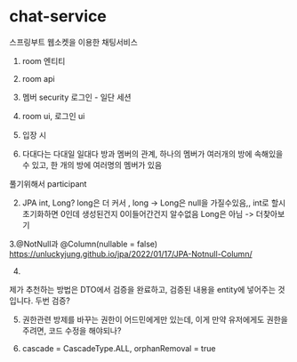 # chat-service
스프링부트 웹소켓을 이용한 채팅서비스



1. room 엔티티
2. room api
3. 멤버 security 로그인 - 일단 세션
4. room ui, 로그인 ui
5. 입장 시 

1. 다대다는 다대일 일대다
방과 멤버의 관계,  하나의 멤버가 여러개의 방에 속해있을 수 있고, 한 개의 방에 여러명의 멤버가 있음

풀기위해서 participant 

2. JPA int, Long?
long은 더 커서 , long -> Long은 null을 가질수있음,, int로 할시 초기화하면 0인데 생성된건지 0이들어간건지 알수없음
Long은 아님 -> 더찾아보기

3.@NotNull과 @Column(nullable = false) 
https://unluckyjung.github.io/jpa/2022/01/17/JPA-Notnull-Column/

4.
제가 추천하는 방법은 DTO에서 검증을 완료하고, 검증된 내용을 entity에 넣어주는 것입니다.
두번 검증?

5. 권한관련
방제를 바꾸는 권한이 어드민에게만 있는데, 이게 만약 유저에게도 권한을 주려면, 코드 수정을 해야되나?

6. cascade = CascadeType.ALL, orphanRemoval = true
